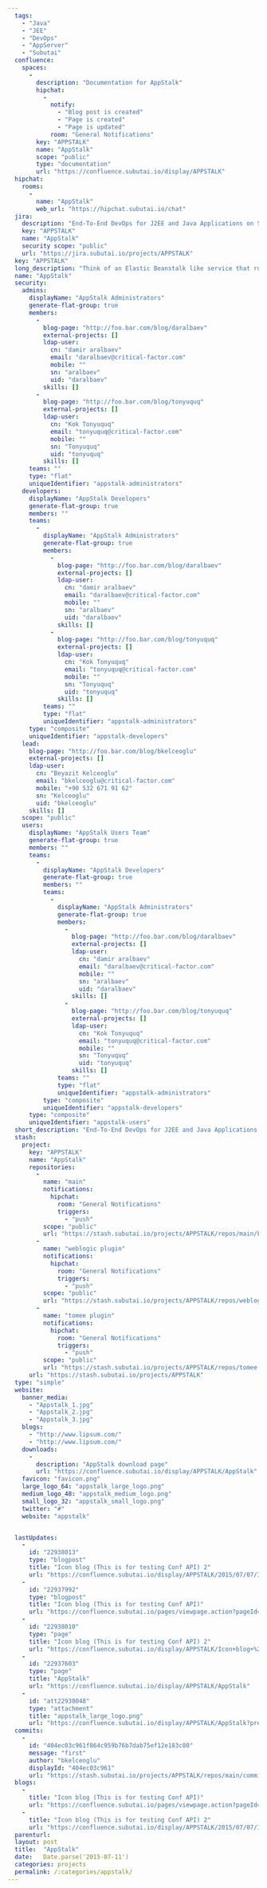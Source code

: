 ```yaml
---
  tags: 
    - "Java"
    - "JEE"
    - "DevOps"
    - "AppServer"
    - "Subutai"
  confluence: 
    spaces: 
      - 
        description: "Documentation for AppStalk"
        hipchat: 
          - 
            notify: 
              - "Blog post is created"
              - "Page is created"
              - "Page is updated"
            room: "General Notifications"
        key: "APPSTALK"
        name: "AppStalk"
        scope: "public"
        type: "documentation"
        url: "https://confluence.subutai.io/display/APPSTALK"
  hipchat: 
    rooms: 
      - 
        name: "AppStalk"
        web_url: "https://hipchat.subutai.io/chat"
  jira: 
    description: "End-To-End DevOps for J2EE and Java Applications on Subutai Social"
    key: "APPSTALK"
    name: "AppStalk"
    security scope: "public"
    url: "https://jira.subutai.io/projects/APPSTALK"
  key: "APPSTALK"
  long_description: "Think of an Elastic Beanstalk like service that runs on your own Subutai Social environment. AppStalk not only starts, stops, runs, and scales your Java and JEE applications, it goes further by handling the entire DevOps lifecycle from source repository to production cloud environment. AppStalk will support as many application servers as needed to support users of the Subutai Social platform. Presently we are targeting Tomcat, TomEE, and Weblogic Server."
  name: "AppStalk"
  security: 
    admins: 
      displayName: "AppStalk Administrators"
      generate-flat-group: true
      members: 
        - 
          blog-page: "http://foo.bar.com/blog/daralbaev"
          external-projects: []
          ldap-user: 
            cn: "damir aralbaev"
            email: "daralbaev@critical-factor.com"
            mobile: ""
            sn: "aralbaev"
            uid: "daralbaev"
          skills: []
        - 
          blog-page: "http://foo.bar.com/blog/tonyuquq"
          external-projects: []
          ldap-user: 
            cn: "Kok Tonyuquq"
            email: "tonyuquq@critical-factor.com"
            mobile: ""
            sn: "Tonyuquq"
            uid: "tonyuquq"
          skills: []
      teams: ""
      type: "flat"
      uniqueIdentifier: "appstalk-administrators"
    developers: 
      displayName: "AppStalk Developers"
      generate-flat-group: true
      members: ""
      teams: 
        - 
          displayName: "AppStalk Administrators"
          generate-flat-group: true
          members: 
            - 
              blog-page: "http://foo.bar.com/blog/daralbaev"
              external-projects: []
              ldap-user: 
                cn: "damir aralbaev"
                email: "daralbaev@critical-factor.com"
                mobile: ""
                sn: "aralbaev"
                uid: "daralbaev"
              skills: []
            - 
              blog-page: "http://foo.bar.com/blog/tonyuquq"
              external-projects: []
              ldap-user: 
                cn: "Kok Tonyuquq"
                email: "tonyuquq@critical-factor.com"
                mobile: ""
                sn: "Tonyuquq"
                uid: "tonyuquq"
              skills: []
          teams: ""
          type: "flat"
          uniqueIdentifier: "appstalk-administrators"
      type: "composite"
      uniqueIdentifier: "appstalk-developers"
    lead: 
      blog-page: "http://foo.bar.com/blog/bkelceoglu"
      external-projects: []
      ldap-user: 
        cn: "Beyazit Kelceoglu"
        email: "bkelceoglu@critical-factor.com"
        mobile: "+90 532 671 91 62"
        sn: "Kelceoglu"
        uid: "bkelceoglu"
      skills: []
    scope: "public"
    users: 
      displayName: "AppStalk Users Team"
      generate-flat-group: true
      members: ""
      teams: 
        - 
          displayName: "AppStalk Developers"
          generate-flat-group: true
          members: ""
          teams: 
            - 
              displayName: "AppStalk Administrators"
              generate-flat-group: true
              members: 
                - 
                  blog-page: "http://foo.bar.com/blog/daralbaev"
                  external-projects: []
                  ldap-user: 
                    cn: "damir aralbaev"
                    email: "daralbaev@critical-factor.com"
                    mobile: ""
                    sn: "aralbaev"
                    uid: "daralbaev"
                  skills: []
                - 
                  blog-page: "http://foo.bar.com/blog/tonyuquq"
                  external-projects: []
                  ldap-user: 
                    cn: "Kok Tonyuquq"
                    email: "tonyuquq@critical-factor.com"
                    mobile: ""
                    sn: "Tonyuquq"
                    uid: "tonyuquq"
                  skills: []
              teams: ""
              type: "flat"
              uniqueIdentifier: "appstalk-administrators"
          type: "composite"
          uniqueIdentifier: "appstalk-developers"
      type: "composite"
      uniqueIdentifier: "appstalk-users"
  short_description: "End-To-End DevOps for J2EE and Java Applications on Subutai Social"
  stash: 
    project: 
      key: "APPSTALK"
      name: "AppStalk"
      repositories: 
        - 
          name: "main"
          notifications: 
            hipchat: 
              room: "General Notifications"
              triggers: 
                - "push"
          scope: "public"
          url: "https://stash.subutai.io/projects/APPSTALK/repos/main/browse"
        - 
          name: "weblogic plugin"
          notifications: 
            hipchat: 
              room: "General Notifications"
              triggers: 
                - "push"
          scope: "public"
          url: "https://stash.subutai.io/projects/APPSTALK/repos/weblogic-plugin/browse"
        - 
          name: "tomee plugin"
          notifications: 
            hipchat: 
              room: "General Notifications"
              triggers: 
                - "push"
          scope: "public"
          url: "https://stash.subutai.io/projects/APPSTALK/repos/tomee-plugin/browse"
      url: "https://stash.subutai.io/projects/APPSTALK"
  type: "simple"
  website: 
    banner_media: 
      - "Appstalk_1.jpg"
      - "Appstalk_2.jpg"
      - "Appstalk_3.jpg"
    blogs: 
      - "http://www.lipsum.com/"
      - "http://www.lipsum.com/"
    downloads: 
      - 
        description: "AppStalk download page"
        url: "https://confluence.subutai.io/display/APPSTALK/AppStalk"
    favicon: "favicon.png"
    large_logo_64: "appstalk_large_logo.png"
    medium_logo_48: "appstalk_medium_logo.png"
    small_logo_32: "appstalk_small_logo.png"
    twitter: "#"
    website: "appstalk"


  lastUpdates: 
    - 
      id: "22938013"
      type: "blogpost"
      title: "Icon blog (This is for testing Conf API) 2"
      url: "https://confluence.subutai.io/display/APPSTALK/2015/07/07/Icon+blog+%28This+is+for+testing+Conf+API%29+2"
    - 
      id: "22937992"
      type: "blogpost"
      title: "Icon blog (This is for testing Conf API)"
      url: "https://confluence.subutai.io/pages/viewpage.action?pageId=22937992"
    - 
      id: "22938010"
      type: "page"
      title: "Icon blog (This is for testing Conf API) 2"
      url: "https://confluence.subutai.io/display/APPSTALK/Icon+blog+%28This+is+for+testing+Conf+API%29+2"
    - 
      id: "22937603"
      type: "page"
      title: "AppStalk"
      url: "https://confluence.subutai.io/display/APPSTALK/AppStalk"
    - 
      id: "att22938048"
      type: "attachment"
      title: "appstalk_large_logo.png"
      url: "https://confluence.subutai.io/display/APPSTALK/AppStalk?preview=%2F22937603%2F22938048%2Fappstalk_large_logo.png"
  commits: 
    - 
      id: "404ec03c961f864c959b76b7dab75ef12e183c80"
      message: "first"
      author: "bkelceoglu"
      displayId: "404ec03c961"
      url: "https://stash.subutai.io/projects/APPSTALK/repos/main/commits/404ec03c961f864c959b76b7dab75ef12e183c80"
  blogs: 
    - 
      title: "Icon blog (This is for testing Conf API)"
      url: "https://confluence.subutai.io/pages/viewpage.action?pageId=22937992"
    - 
      title: "Icon blog (This is for testing Conf API) 2"
      url: "https://confluence.subutai.io/display/APPSTALK/2015/07/07/Icon+blog+%28This+is+for+testing+Conf+API%29+2"
  parenturl: 
  layout: post
  title:  "AppStalk"
  date:   Date.parse('2015-07-11')
  categories: projects
  permalink: /:categories/appstalk/
---
```

